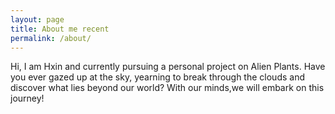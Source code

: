 ```yaml
---
layout: page
title: About me recent
permalink: /about/
---
```


Hi, I am Hxin and currently pursuing a personal project on Alien Plants. Have you ever gazed up at the sky, yearning to break through the clouds and discover what lies beyond our world? With our minds,we will embark on this journey!

[jekyll-paper]: https://github.com/ghosind/Jekyll-Paper
[jekyll-paper-issues]: https://github.com/ghosind/Jekyll-Paper/issues
